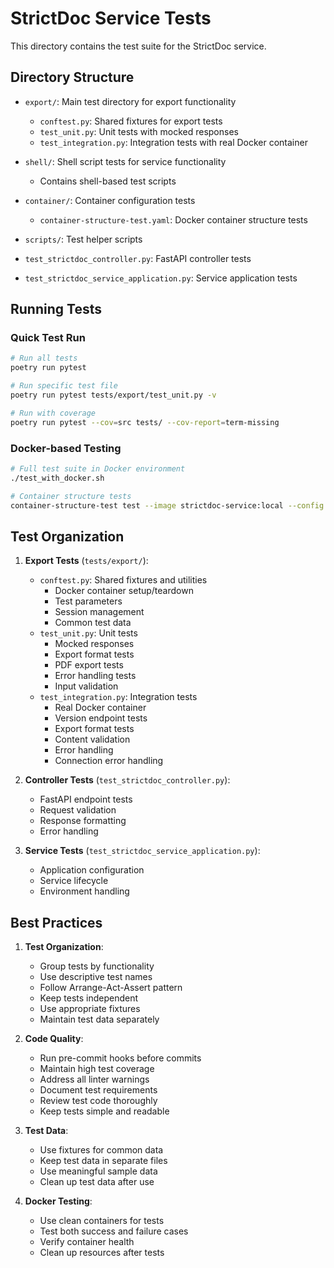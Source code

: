 # StrictDoc Service Tests

This directory contains the test suite for the StrictDoc service.

## Directory Structure

- `export/`: Main test directory for export functionality
  - `conftest.py`: Shared fixtures for export tests
  - `test_unit.py`: Unit tests with mocked responses
  - `test_integration.py`: Integration tests with real Docker container

- `shell/`: Shell script tests for service functionality
  - Contains shell-based test scripts

- `container/`: Container configuration tests
  - `container-structure-test.yaml`: Docker container structure tests

- `scripts/`: Test helper scripts

- `test_strictdoc_controller.py`: FastAPI controller tests
- `test_strictdoc_service_application.py`: Service application tests

## Running Tests

### Quick Test Run
```bash
# Run all tests
poetry run pytest

# Run specific test file
poetry run pytest tests/export/test_unit.py -v

# Run with coverage
poetry run pytest --cov=src tests/ --cov-report=term-missing
```

### Docker-based Testing
```bash
# Full test suite in Docker environment
./test_with_docker.sh

# Container structure tests
container-structure-test test --image strictdoc-service:local --config ./tests/container/container-structure-test.yaml
```

## Test Organization

1. **Export Tests** (`tests/export/`):
   - `conftest.py`: Shared fixtures and utilities
     - Docker container setup/teardown
     - Test parameters
     - Session management
     - Common test data
   - `test_unit.py`: Unit tests
     - Mocked responses
     - Export format tests
     - PDF export tests
     - Error handling tests
     - Input validation
   - `test_integration.py`: Integration tests
     - Real Docker container
     - Version endpoint tests
     - Export format tests
     - Content validation
     - Error handling
     - Connection error handling

2. **Controller Tests** (`test_strictdoc_controller.py`):
   - FastAPI endpoint tests
   - Request validation
   - Response formatting
   - Error handling

3. **Service Tests** (`test_strictdoc_service_application.py`):
   - Application configuration
   - Service lifecycle
   - Environment handling

## Best Practices

1. **Test Organization**:
   - Group tests by functionality
   - Use descriptive test names
   - Follow Arrange-Act-Assert pattern
   - Keep tests independent
   - Use appropriate fixtures
   - Maintain test data separately

2. **Code Quality**:
   - Run pre-commit hooks before commits
   - Maintain high test coverage
   - Address all linter warnings
   - Document test requirements
   - Review test code thoroughly
   - Keep tests simple and readable

3. **Test Data**:
   - Use fixtures for common data
   - Keep test data in separate files
   - Use meaningful sample data
   - Clean up test data after use

4. **Docker Testing**:
   - Use clean containers for tests
   - Test both success and failure cases
   - Verify container health
   - Clean up resources after tests
